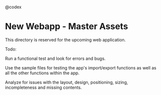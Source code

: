 @codex

# New Webapp - Master Assets

This directory is reserved for the upcoming web application.


Todo:

Run a functional test and look for errors and bugs.

Use the sample files for testing the app's import/export functions as well as all the other functions within the app.

Analyze for issues with the layout, design, positioning, sizing, incompleteness and missing contents.
